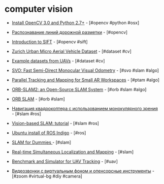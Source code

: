 # computer vision

- [Install OpenCV 3.0 and Python 2.7+](https://www.pyimagesearch.com/2015/06/15/install-opencv-3-0-and-python-2-7-on-osx/) - [#opencv #python #osx]
- [Распознавание линий дорожной разметки](https://habrahabr.ru/company/newprolab/blog/328422/) - [#opencv]
- [Introduction to SIFT](http://opencv-python-tutroals.readthedocs.io/en/latest/py_tutorials/py_feature2d/py_sift_intro/py_sift_intro.html) - [#opencv #sift]
- [Zurich Urban Micro Aerial Vehicle Dataset](http://rpg.ifi.uzh.ch/zurichmavdataset.html) - [#dataset #cv]
- [Example datasets from UAVs](https://support.pix4d.com/hc/en-us/sections/200591139-Example-Datasets-Available-for-Download#gsc.tab=0) - [#dataset #cv]
- [SVO: Fast Semi-Direct Monocular Visual Odometry](http://rpg.ifi.uzh.ch/docs/ICRA14_Forster.pdf) - [#svo #slam #algo]
- [Parallel Tracking and Mapping for Small AR Workspaces](http://www.robots.ox.ac.uk/~gk/publications/KleinMurray2007ISMAR.pdf) - [#ptam #algo]
- [ORB-SLAM2: an Open-Source SLAM System](https://128.84.21.199/pdf/1610.06475.pdf) - [#orb #slam #algo]
- [ORB SLAM](https://github.com/raulmur/ORB_SLAM2) - [#orb #slam]
- [Навигация квадрокоптера с использованием монокулярного зрения](https://habrahabr.ru/company/singularis/blog/276595/) - [#slam #ros]
- [Vision-based SLAM: tutorial](https://habrahabr.ru/company/singularis/blog/277109/) - [#slam #ros]
- [Ubuntu install of ROS Indigo](http://wiki.ros.org/indigo/Installation/Ubuntu) - [#ros]
- [SLAM for Dummies ](https://ocw.mit.edu/courses/aeronautics-and-astronautics/16-412j-cognitive-robotics-spring-2005/projects/1aslam_blas_repo.pdf) - [#slam]
- [Real-time Simultaneous Localization and Mapping](http://www.imavs.org/papers/2016/237_IMAV2016_Proceedings.pdf) - [#slam]
- [Benchmark and Simulator for UAV Tracking](https://www.researchgate.net/publication/308278377_A_Benchmark_and_Simulator_for_UAV_Tracking) - [#uav]

- [Видеозвонки с виртуальным фоном и опенсорсные инструменты](https://habr.com/ru/company/ruvds/blog/498458) - [#zoom #virtual-bg #diy #camera]
